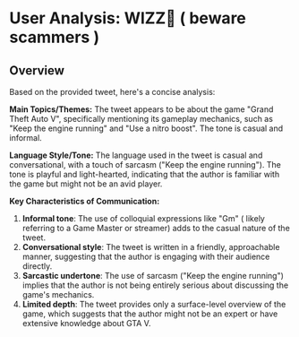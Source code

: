 # User Analysis: WIZZ🥷 ( beware scammers )

## Overview

Based on the provided tweet, here's a concise analysis:

**Main Topics/Themes:**
The tweet appears to be about the game "Grand Theft Auto V", specifically mentioning its gameplay mechanics, such as "Keep the engine running" and "Use a nitro boost". The tone is casual and informal.

**Language Style/Tone:**
The language used in the tweet is casual and conversational, with a touch of sarcasm ("Keep the engine running"). The tone is playful and light-hearted, indicating that the author is familiar with the game but might not be an avid player.

**Key Characteristics of Communication:**

1. **Informal tone**: The use of colloquial expressions like "Gm" ( likely referring to a Game Master or streamer) adds to the casual nature of the tweet.
2. **Conversational style**: The tweet is written in a friendly, approachable manner, suggesting that the author is engaging with their audience directly.
3. **Sarcastic undertone**: The use of sarcasm ("Keep the engine running") implies that the author is not being entirely serious about discussing the game's mechanics.
4. **Limited depth**: The tweet provides only a surface-level overview of the game, which suggests that the author might not be an expert or have extensive knowledge about GTA V.